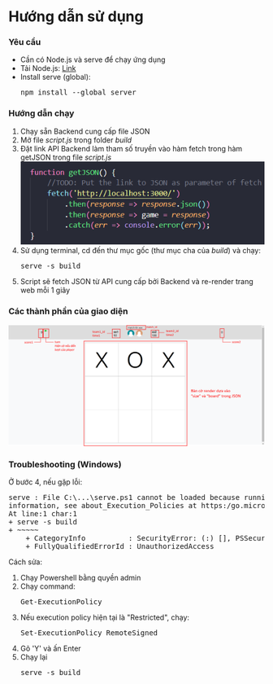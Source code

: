 # Hướng dẫn sử dụng
<h3>Yêu cầu</h3>
<ul>
<li>Cần có Node.js và serve để chạy ứng dụng</li>
<li>Tải Node.js: <a href="https://nodejs.org/en/download">Link</a></li>
<li>Install serve (global): <pre>npm install --global server</li>
</ul>

<h3>Hướng dẫn chạy</h3>
<ol>
<li>Chạy sẵn Backend cung cấp file JSON</li>
<li>Mở file <i>script.js</i> trong folder <i>build</i></li>
<li>Đặt link API Backend làm tham số truyền vào hàm fetch trong hàm getJSON trong file <i>script.js</i></li>
<img src="resources/jsonguide.png"></img>
<li>Sử dụng terminal, cd đến thư mục gốc (thư mục cha của <i>build</i>) và chạy: <pre>serve -s build</pre>
<li>Script sẽ fetch JSON từ API cung cấp bởi Backend và re-render trang web mỗi 1 giây</li>
</ol>

<h3>Các thành phần của giao diện</h3>
<img src="resources/guide.png"></img>

<h3>Troubleshooting (Windows)</h3>
<p>Ở bước 4, nếu gặp lỗi: <pre>serve : File C:\...\serve.ps1 cannot be loaded because running scripts is disabled on this system. For more 
information, see about_Execution_Policies at https:/go.microsoft.com/fwlink/?LinkID=135170.
At line:1 char:1
+ serve -s build
+ ~~~~~
    + CategoryInfo          : SecurityError: (:) [], PSSecurityException
    + FullyQualifiedErrorId : UnauthorizedAccess</pre></p>
<span>Cách sửa:</span>
<ol>
<li>Chạy Powershell bằng quyền admin</li>
<li>Chạy command: <pre>Get-ExecutionPolicy</pre></li>
<li>Nếu execution policy hiện tại là "Restricted", chạy: <pre>Set-ExecutionPolicy RemoteSigned</pre></li>
<li>Gõ 'Y' và ấn Enter</li>
<li>Chạy lại <pre>serve -s build</pre></li>
</ol>
